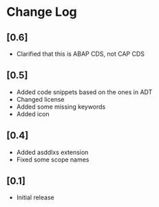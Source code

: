 # Change Log

## [0.6]
- Clarified that this is ABAP CDS, not CAP CDS

## [0.5]
- Added code snippets based on the ones in ADT
- Changed license
- Added some missing keywords
- Added icon

## [0.4]
- Added asddlxs extension
- Fixed some scope names

## [0.1]

- Initial release